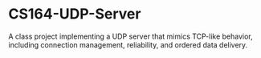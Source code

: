 # CS164-UDP-Server
A class project implementing a UDP server that mimics TCP-like behavior, including connection management, reliability, and ordered data delivery.
